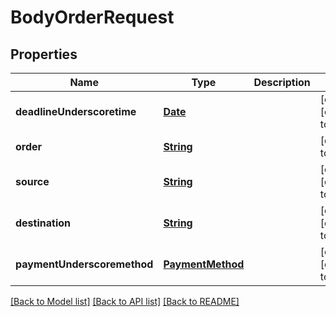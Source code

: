 # BodyOrderRequest
## Properties

Name | Type | Description | Notes
------------ | ------------- | ------------- | -------------
**deadlineUnderscoretime** | [**Date**](DateTime.md) |  | [optional] [default to null]
**order** | [**String**](string.md) |  | [default to null]
**source** | [**String**](string.md) |  | [optional] [default to null]
**destination** | [**String**](string.md) |  | [optional] [default to null]
**paymentUnderscoremethod** | [**PaymentMethod**](PaymentMethod.md) |  | [optional] [default to null]

[[Back to Model list]](../README.md#documentation-for-models) [[Back to API list]](../README.md#documentation-for-api-endpoints) [[Back to README]](../README.md)

